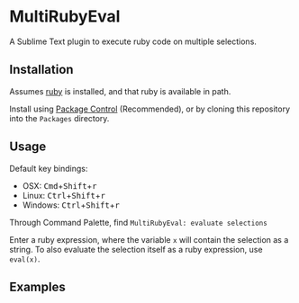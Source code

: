 MultiRubyEval
=============

A Sublime Text plugin to execute ruby code on multiple selections.


Installation
------------

Assumes [ruby](https://www.ruby-lang.org) is installed, and that ruby is available in path.

Install using [Package Control](https://sublime.wbond.net/) (Recommended), or by cloning this repository into the `Packages` directory.


Usage
-----

Default key bindings:

- OSX: <kbd>Cmd</kbd>+<kbd>Shift</kbd>+<kbd>r</kbd>
- Linux: <kbd>Ctrl</kbd>+<kbd>Shift</kbd>+<kbd>r</kbd>
- Windows: <kbd>Ctrl</kbd>+<kbd>Shift</kbd>+<kbd>r</kbd>

Through Command Palette, find `MultiRubyEval: evaluate selections`

Enter a ruby expression, where the variable `x` will contain the selection as a string. To also evaluate the selection itself as a ruby expression, use `eval(x)`.


Examples
--------


